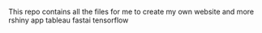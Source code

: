 This repo contains all the files for me to create my own website  and more
rshiny app
tableau
fastai
tensorflow
